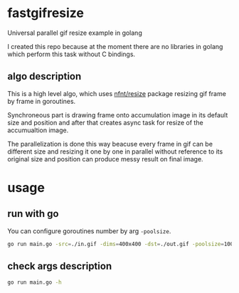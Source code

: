 # fastgifresize

Universal parallel gif resize example in golang

I created this repo because at the moment there are no libraries in golang which perform this task without C bindings.

## algo description
This is a high level algo, which uses [nfnt/resize](https://github.com/nfnt/resize) package resizing gif frame by frame in goroutines. 

Synchroneous part is drawing frame onto accumulation image in its default size and position and after that creates async task for resize of the accumualtion image.

The parallelization is done this way beacuse every frame in gif can be different size and resizing it one by one in parallel without reference to its original size and position can produce messy result on final image.

# usage
## run with go
You can configure goroutines number by arg `-poolsize`.
```bash
go run main.go -src=./in.gif -dims=400x400 -dst=./out.gif -poolsize=100
```

## check args description
```bash
go run main.go -h
```
